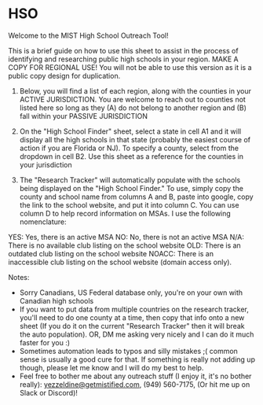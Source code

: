 # HSO
Welcome to the MIST High School Outreach Tool!

This is a brief guide on how to use this sheet to assist in the process of identifying and researching public high schools in your region. MAKE A COPY FOR REGIONAL USE! You will not be able to use this version as it is a public copy design for duplication.

1. Below, you will find a list of each region, along with the counties in your ACTIVE JURISDICTION. You are welcome to reach out to counties not listed here so long as they (A) do not belong to another region and (B) fall within your PASSIVE JURISDICTION

2. On the "High School Finder" sheet, select a state in cell A1 and it will display all the high schools in that state (probably the easiest course of action if you are Florida or NJ). To specify a county, select from the dropdown in cell B2. Use this sheet as a reference for the counties in your jurisdiction

3. The "Research Tracker" will automatically populate with the schools being displayed on the "High School Finder." To use, simply copy the county and school name from columns A and B, paste into google, copy the link to the school website, and put it into column C. You can use column D to help record information on MSAs. I use the following nomenclature:

YES: Yes, there is an active MSA
NO: No, there is not an active MSA
N/A: There is no available club listing on the school website
OLD: There is an outdated club listing on the school website
NOACC: There is an inaccessible club listing on the school website (domain access only).

Notes:
- Sorry Canadians, US Federal database only, you're on your own with Canadian high schools
- If you want to put data from multiple countries on the research tracker, you'll need to do one county at a time, then copy that info onto a new sheet (If you do it on the current "Research Tracker" then it will break the auto population). OR, DM me asking very nicely and I can do it much faster for you :)
- Sometimes automation leads to typos and silly mistakes ;( common sense is usually a good cure for that. If something is really not adding up though, please let me know and I will do my best to help.
- Feel free to bother me about any outreach stuff (I enjoy it, it's no bother really): yezzeldine@getmistified.com, (949) 560-7175, (Or hit me up on Slack or Discord)!
